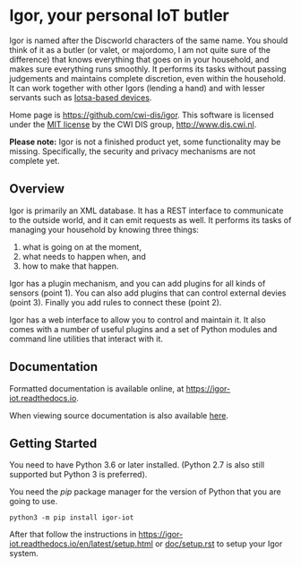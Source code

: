 # Igor, your personal IoT butler

Igor is named after the Discworld characters of the same name. 
You should think of it as a butler (or valet, or majordomo, 
I am not quite sure of the difference) that knows everything 
that goes on in your household, and makes sure everything runs smoothly. 
It performs its tasks without passing judgements and maintains complete 
discretion, even within the household. It can work together with other Igors 
(lending a hand) and with lesser servants such as [Iotsa-based devices](https://github.com/cwi-dis/iotsa).

Home page is <https://github.com/cwi-dis/igor>. 
This software is licensed under the [MIT license](LICENSE.txt) by the   CWI DIS group, <http://www.dis.cwi.nl>.

**Please note:** Igor is not a finished product yet, some functionality may be missing. Specifically, the security and privacy mechanisms are not complete yet.

## Overview

Igor is primarily an XML database. It has a REST interface to communicate to the outside world, and it can emit requests as well.
It performs its tasks of managing your household by knowing three things:

1. what is going on at the moment,
2. what needs to happen when, and
3. how to make that happen.

Igor has a plugin mechanism, and you can add plugins for all kinds of sensors (point 1). You can also add plugins that can control external devies (point 3). Finally you add rules to connect these (point 2).

Igor has a web interface to allow you to control and maintain it.
It also comes with a number of useful plugins and a set of Python modules and command line utilities that interact with it.

## Documentation

Formatted documentation is available online, at <https://igor-iot.readthedocs.io>.

When viewing source documentation is also available [here](doc/index.rst). 


## Getting Started

You need to have Python 3.6 or later installed.
(Python 2.7 is also still supported but Python 3 is preferred).

You need the _pip_ package manager for the version of Python that you are going to use.

```
python3 -m pip install igor-iot
```

After that follow the instructions in <https://igor-iot.readthedocs.io/en/latest/setup.html>
or [doc/setup.rst](doc/setup.rst) to setup your Igor system.



